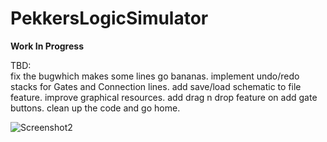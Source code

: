 # PekkersLogicSimulator

**Work In Progress**

TBD:  
      fix the bugwhich makes some lines go bananas.
      implement undo/redo stacks for Gates and Connection lines.
      add save/load schematic to file feature.
      improve graphical resources.
      add drag n drop feature on add gate buttons.
      clean up the code and go home.


![Screenshot2](https://raw.githubusercontent.com/pekkalanger/PekkersLogicSimulator/master/PekkersLogicSimulator/screenshot6.png)
